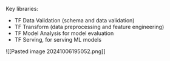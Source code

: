 
Key libraries:

- TF Data Validation (schema and data validation)
- TF Transform (data preprocessing and feature engineering)
- TF Model Analysis for model evaluation
- TF Serving, for serving ML models

![[Pasted image 20241006195052.png]]
